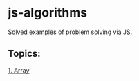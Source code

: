 # js-algorithms

Solved examples of problem solving via JS.

<h2>Topics:</h2>

<a href="./array"> 1. Array </a>
